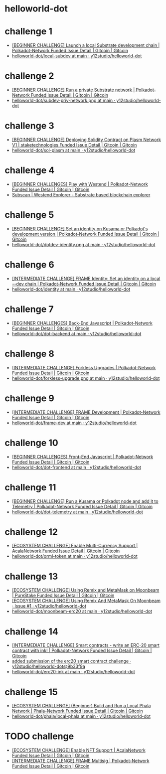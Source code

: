 # helloworld-dot

# challenge 1

- [[BEGINNER CHALLENGE] Launch a local Substrate development chain | Polkadot-Network Funded Issue Detail | Gitcoin | Gitcoin](https://gitcoin.co/issue/Polkadot-Network/hello-world-by-polkadot/17/100023943)
- [helloworld-dot/local-subdev at main · y12studio/helloworld-dot](https://github.com/y12studio/helloworld-dot/tree/main/local-subdev)

# challenge 2

- [[BEGINNER CHALLENGE] Run a private Substrate network | Polkadot-Network Funded Issue Detail | Gitcoin | Gitcoin](https://gitcoin.co/issue/Polkadot-Network/hello-world-by-polkadot/16/100023942)
- [helloworld-dot/subdev-priv-network.png at main · y12studio/helloworld-dot](https://github.com/y12studio/helloworld-dot/blob/main/priv-network/subdev-priv-network.png)

# challenge 3

- [[BEGINNER CHALLENGE] Deploying Solidity Contract on Plasm Network V1 | staketechnologies Funded Issue Detail | Gitcoin | Gitcoin](https://gitcoin.co/issue/staketechnologies/hello-world-by-polkadot/6/100023960)
- [helloworld-dot/sol-plasm at main · y12studio/helloworld-dot](https://github.com/y12studio/helloworld-dot/tree/main/sol-plasm)

# challenge 4

- [[BEGINNER CHALLENGES] Play with Westend | Polkadot-Network Funded Issue Detail | Gitcoin | Gitcoin](https://gitcoin.co/issue/Polkadot-Network/hello-world-by-polkadot/15/100023941)
- [Subscan | Westend Explorer - Substrate based blockchain explorer](https://westend.subscan.io/extrinsic/2658835-2)

# challenge 5

- [[BEGINNER CHALLENGE] Set an identity on Kusama or Polkadot's development version | Polkadot-Network Funded Issue Detail | Gitcoin | Gitcoin](https://gitcoin.co/issue/Polkadot-Network/hello-world-by-polkadot/11/100023937)
- [helloworld-dot/dotdev-identity.png at main · y12studio/helloworld-dot](https://github.com/y12studio/helloworld-dot/blob/main/identity/dotdev-identity.png)

# challenge 6

- [[INTERMEDIATE CHALLENGE] FRAME Identity: Set an identity on a local --dev chain | Polkadot-Network Funded Issue Detail | Gitcoin | Gitcoin](https://gitcoin.co/issue/Polkadot-Network/hello-world-by-polkadot/10/100023936)
- [helloworld-dot/identity at main · y12studio/helloworld-dot](https://github.com/y12studio/helloworld-dot/tree/main/identity)

# challenge 7

- [[BEGINNER CHALLENGES] Back-End Javascript | Polkadot-Network Funded Issue Detail | Gitcoin | Gitcoin](https://gitcoin.co/issue/Polkadot-Network/hello-world-by-polkadot/13/100023939)
- [helloworld-dot/dot-backend at main · y12studio/helloworld-dot](https://github.com/y12studio/helloworld-dot/tree/main/dot-backend)

# challenge 8

- [[INTERMEDIATE CHALLENGE] Forkless Upgrades | Polkadot-Network Funded Issue Detail | Gitcoin | Gitcoin](https://gitcoin.co/issue/Polkadot-Network/hello-world-by-polkadot/6/100023932)
- [helloworld-dot/forkless-upgrade.png at main · y12studio/helloworld-dot](https://github.com/y12studio/helloworld-dot/blob/main/forkless-upgrade/forkless-upgrade.png)

# challenge 9

- [[INTERMEDIATE CHALLENGE] FRAME Development | Polkadot-Network Funded Issue Detail | Gitcoin | Gitcoin](https://gitcoin.co/issue/Polkadot-Network/hello-world-by-polkadot/7/100023933)
- [helloworld-dot/frame-dev at main · y12studio/helloworld-dot](https://github.com/y12studio/helloworld-dot/tree/main/frame-dev)

# challenge 10

- [[BEGINNER CHALLENGES] Front-End Javascript | Polkadot-Network Funded Issue Detail | Gitcoin | Gitcoin](https://gitcoin.co/issue/Polkadot-Network/hello-world-by-polkadot/14/100023940)
- [helloworld-dot/dot-frontend at main · y12studio/helloworld-dot](https://github.com/y12studio/helloworld-dot/tree/main/dot-frontend)

# challenge 11

- [[BEGINNER CHALLENGE] Run a Kusama or Polkadot node and add it to Telemetry | Polkadot-Network Funded Issue Detail | Gitcoin | Gitcoin](https://gitcoin.co/issue/Polkadot-Network/hello-world-by-polkadot/12/100023938)
- [helloworld-dot/dot-telemetry at main · y12studio/helloworld-dot](https://github.com/y12studio/helloworld-dot/tree/main/dot-telemetry)

# challenge 12

- [[ECOSYSTEM CHALLENGE] Enable Multi-Currency Support | AcalaNetwork Funded Issue Detail | Gitcoin | Gitcoin](https://gitcoin.co/issue/AcalaNetwork/polakdot-hello-world-acala/2/100023952)
- [helloworld-dot/orml-token at main · y12studio/helloworld-dot](https://github.com/y12studio/helloworld-dot/tree/main/orml-token)

# challenge 13

- [[ECOSYSTEM CHALLENGE] Using Remix and MetaMask on Moonbeam | PureStake Funded Issue Detail | Gitcoin | Gitcoin](https://gitcoin.co/issue/PureStake/gitcoin-hello-world-by-moonbeam/3/100023962)
- [[ECOSYSTEM CHALLENGE] Using Remix And MetaMask On Moonbeam · Issue #1 · y12studio/helloworld-dot](https://github.com/y12studio/helloworld-dot/issues/1)
- [helloworld-dot/moonbeam-erc20 at main · y12studio/helloworld-dot](https://github.com/y12studio/helloworld-dot/tree/main/moonbeam-erc20)

# challenge 14

- [[INTERMEDIATE CHALLENGE] Smart contracts - write an ERC-20 smart contract with ink! | Polkadot-Network Funded Issue Detail | Gitcoin | Gitcoin](https://gitcoin.co/issue/Polkadot-Network/hello-world-by-polkadot/9/100023935)
- [added submission of the erc20 smart contract challenge · y12studio/helloworld-dot@9b33f9a](https://github.com/y12studio/helloworld-dot/commit/9b33f9a4ea0840aceb4a76b4f3f839f51e56ee08)
- [helloworld-dot/erc20-ink at main · y12studio/helloworld-dot](https://github.com/y12studio/helloworld-dot/tree/main/erc20-ink)

# challenge 15

- [[ECOSYSTEM CHALLENGE] (Beginner) Build and Run a Local Phala Network | Phala-Network Funded Issue Detail | Gitcoin | Gitcoin](https://gitcoin.co/issue/Phala-Network/hello-world-by-polkadot/1/100023945)
- [helloworld-dot/phala/local-phala at main · y12studio/helloworld-dot](https://github.com/y12studio/helloworld-dot/tree/main/phala/local-phala)

# TODO challenge 

- [[ECOSYSTEM CHALLENGE] Enable NFT Support | AcalaNetwork Funded Issue Detail | Gitcoin | Gitcoin](https://gitcoin.co/issue/AcalaNetwork/polakdot-hello-world-acala/1/100023951)
- [[INTERMEDIATE CHALLENGE] FRAME Multisig | Polkadot-Network Funded Issue Detail | Gitcoin | Gitcoin](https://gitcoin.co/issue/Polkadot-Network/hello-world-by-polkadot/8/100023934)

